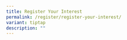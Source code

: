 ```yaml
---
title: Register Your Interest
permalink: /register/register-your-interest/
variant: tiptap
description: ""
---
```

